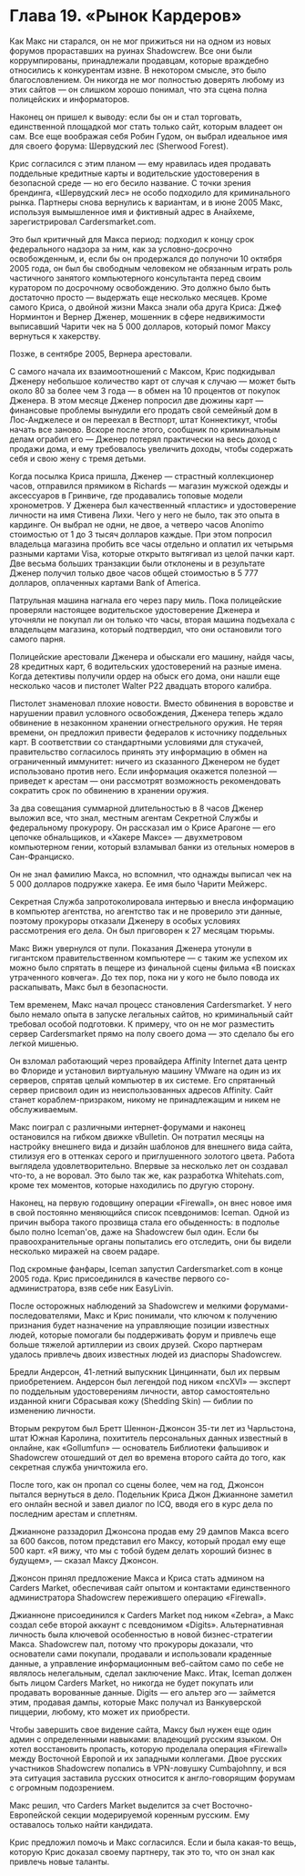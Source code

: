 # Глава 19. «Рынок Кардеров»

Как Макс ни старался, он не мог прижиться ни на одном из новых форумов прораставших на руинах Shadowcrew. Все они были коррумпированы, принадлежали продавцам, которые враждебно относились к конкурентам извне. В некотором смысле, это было благословлением. Он никогда не мог полностью доверять любому из этих сайтов — он слишком хорошо понимал, что эта сцена полна полицейских и информаторов.

Наконец он пришел к выводу: если бы он и стал торговать, единственной площадкой мог стать только сайт, которым владеет он сам. Все еще воображая себя Робин Гудом, он выбрал идеальное имя для своего форума: Шервудский лес (Sherwood Forest).

Крис согласился с этим планом — ему нравилась идея продавать поддельные кредитные карты и водительские удостоверения в безопасной среде — но его бесило название. С точки зрения брендинга, «Шервудский лес» не особо подходило для криминального рынка. Партнеры снова вернулись к вариантам, и в июне 2005 Макс, используя вымышленное имя и фиктивный адрес в Анайхеме, зарегистрировал Cardersmarket.com.

Это был критичный для Макса период: подходил к концу срок федерального надзора за ним, как за условно-досрочно освобожденным, и, если бы он продержался до полуночи 10 октября 2005 года, он был бы свободным человеком не обязанным играть роль частичного занятого компьютерного консультанта перед своим куратором по досрочному освобождению. Это должно было быть достаточно просто — выдержать еще несколько месяцев. Кроме самого Криса, о двойной жизни Макса знали оба друга Криса: Джеф Норминтон и Вернер Дженер, мошенник в сфере недвижимости выписавший Чарити чек на 5 000 долларов, который помог Максу вернуться к хакерству.

Позже, в сентябре 2005, Вернера арестовали.

С самого начала их взаимоотношений с Максом, Крис подкидывал Дженеру небольшое количество карт от случая к случаю — может быть около 80 за более чем 3 года — в обмен на 10 процентов от покупок Дженера. В этом месяце Дженер попросил две дюжины карт — финансовые проблемы вынудили его продать свой семейный дом в Лос-Анджелесе и он переехал в Вестпорт, штат Коннектикут, чтобы начать все заново. Вскоре после этого, сообщник по криминальным делам ограбил его — Дженер потерял практически на весь доход с продажи дома, и ему требовалось увеличить доходы, чтобы содержать себя и свою жену с тремя детьми.

Когда посылка Криса пришла, Дженер — страстный коллекционер часов, отправился прямиком в Richards — магазин мужской одежды и аксессуаров в Гринвиче, где продавались топовые модели хронометров. У Дженера был качественный «пластик» и удостоверение личности на имя Стивена Лихи. Чего у него не было, так это опыта в кардинге. Он выбрал не одни, не двое, а четверо часов Anonimo стоимостью от 1 до 3 тысяч долларов каждые. При этом попросил владельца магазина пробить все часы отдельно и оплатил их четырьмя разными картами Visa, которые открыто вытягивал из целой пачки карт. Две весьма больших транзакции были отклонены и в результате Дженер получил только двое часов общей стоимостью в 5 777 долларов, оплаченных картами Bank of America.

Патрульная машина нагнала его через пару миль. Пока полицейские проверяли настоящее водительское удостоверение Дженера и уточняли не покупал ли он только что часы, вторая машина подъехала с владельцем магазина, который подтвердил, что они остановили того самого парня.

Полицейские арестовали Дженера и обыскали его машину, найдя часы, 28 кредитных карт, 6 водительских удостоверений на разные имена. Когда детективы получили ордер на обыск его дома, они нашли еще несколько часов и пистолет Walter P22 двадцать второго калибра.

Пистолет знаменовал плохие новости. Вместо обвинения в воровстве и нарушении правил условного освобождения, Дженера теперь ждало обвинение в незаконном хранении огнестрельного оружия. Не теряя времени, он предложил привести федералов к источнику поддельных карт. В соответствии со стандартными условиями для стукачей, правительство согласилось принять эту информацию в обмен на ограниченный иммунитет: ничего из сказанного Дженером не будет использовано против него. Если информация окажется полезной — приведет к арестам — они рассмотрят возможность рекомендовать сократить срок по обвинению в хранении оружия.

За два совещания суммарной длительностью в 8 часов Дженер выложил все, что знал, местным агентам Секретной Службы и федеральному прокурору. Он рассказал им о Крисе Арагоне — его цепочке обнальщиков, и «Хакере Максе» — двухметровом компьютерном гении, который взламывал банки из отельных номеров в Сан-Франциско.

Он не знал фамилию Макса, но вспомнил, что однажды выписал чек на 5 000 долларов подружке хакера. Ее имя было Чарити Мейжерс.

Секретная Служба запротоколировала интервью и внесла информацию в компьютер агентства, но агентство так и не проверило эти данные, поэтому прокуроры отказали Дженеру в особых условиях рассмотрения его дела. Он был приговорен к 27 месяцам тюрьмы.

Макс Вижн увернулся от пули. Показания Дженера утонули в гигантском правительственном компьютере — с таким же успехом их можно было спрятать в пещере из финальной сцены фильма «В поисках утраченного ковчега». До тех пор, пока ни у кого не было повода их раскапывать, Макс был в безопасности.

Тем временем, Макс начал процесс становления Cardersmarket. У него было немало опыта в запуске легальных сайтов, но криминальный сайт требовал особой подготовки. К примеру, что он не мог разместить сервер Cardersmarket прямо на полу своего дома — это сделало бы его легкой мишенью.

Он взломал работающий через провайдера Affinity Internet дата центр во Флориде и установил виртуальную машину VMware на один из их серверов, спрятав целый компьютер в их системе. Его спрятанный сервер присвоил один из неиспользованных адресов Affinity. Сайт станет кораблем-призраком, никому не принадлежащим и никем не обслуживаемым.

Макс поиграл с различными интернет-форумами и наконец остановился на гибком движке vBulletin. Он потратил месяцы на настройку внешнего вида и дизайн шаблонов для внешнего вида сайта, стилизуя его в оттенках серого и приглушенного золотого цвета. Работа выглядела удовлетворительно. Впервые за несколько лет он создавал что-то, а не воровал. Это было так же, как разработка Whitehats.com, кроме тех моментов, которые находились по другую сторону.

Наконец, на первую годовщину операции «Firewall», он внес новое имя в свой постоянно меняющийся список псевдонимов: Iceman. Одной из причин выбора такого прозвища стала его обыденность: в подполье было полно Iceman'ов, даже на Shadowcrew был один. Если бы правоохранительные органы попытались его отследить, они бы видели несколько миражей на своем радаре.

Под скромные фанфары, Iceman запустил Cardersmarket.com в конце 2005 года. Крис присоединился в качестве первого со-администратора, взяв себе ник EasyLivin.

После осторожных наблюдений за Shadowcrew и мелкими форумами-последователями, Макс и Крис понимали, что ключом к получению признания будет назначение на управляющие позиции известных людей, которые помогали бы поддерживать форум и привлечь еще больше тяжелой артиллерии из своих друзей. Скоро партнерам удалось привлечь двоих известных людей из диаспоры Shadowcrew.

Бредли Андерсон, 41-летний выпускник Цинциннати, был их первым приобретением. Андерсон был легендой под ником «ncXVI» — эксперт по поддельным удостоверениям личности, автор самостоятельно изданной книги Сбрасывая кожу (Shedding Skin) — библии по изменению личности.

Вторым рекрутом был Бретт Шеннон-Джонсон 35-ти лет из Чарльстона, штат Южная Каролина, похититель персональных данных известный в онлайне, как «Gollumfun» — основатель Библиотеки фальшивок и Shadowcrew отошедший от дел во времена второго сайта до того, как секретная служба уничтожила его.

После того, как он пропал со сцены более, чем на год, Джонсон пытался вернуться в дело. Подельник Криса Джон Джианноне заметил его онлайн весной и завел диалог по ICQ, вводя его в курс дела по последним арестам и сплетням.

Джианноне раззадорил Джонсона продав ему 29 дампов Макса всего за 600 баксов, потом представил его Максу, который продал ему еще 500 карт. «Я вижу, что мы с тобой будем делать хороший бизнес в будущем», — сказал Максу Джонсон.

Джонсон принял предложение Макса и Криса стать админом на Carders Market, обеспечивая сайт опытом и контактами единственного администратора Shadowcrew пережившего операцию «Firewall».

Джианноне присоединился к Carders Market под ником «Zebra», а Макс создал себе второй аккаунт с псевдонимом «Digits». Альтернативная личность была ключевой особенностью в новой бизнес-стратегии Макса. Shadowcrew пал, потому что прокуроры доказали, что основатели сами покупали, продавали и использовали краденные данные, а управление информационным веб-сайтом само по себе не являлось нелегальным, сделал заключение Макс. Итак, Iceman должен быть лицом Carders Market, но никогда не будет покупать или продавать ворованные данные. Digits — его альтер эго — займется этим, продавая дампы, которые Макс получал из Ванкуверской пиццерии, любому, кто может их приобрести.

Чтобы завершить свое видение сайта, Максу был нужен еще один админ с определенными навыками: владеющий русским языком. Он хотел восстановить пропасть, которую проделала операция «Firewall» между Восточной Европой и их западными коллегами. Двое русских участников Shadowcrew попались в VPN-ловушку Cumbajohnny, и вся эта ситуация заставила русских относится к англо-говорящим форумам с огромным подозрением.

Макс решил, что Carders Market выделится за счет Восточно-Европейской секции модерируемой коренным русским. Ему оставалось только найти кандидата.

Крис предложил помочь и Макс согласился. Если и была какая-то вещь, которую Крис доказал своему партнеру, так это то, что он знал как привлечь новые таланты.
